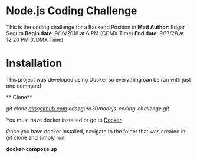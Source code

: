 # Node.js Coding Challenge
This is the coding challenge for a Backend Position in **Mati**
**Author**: Edgar Segura
**Begin date**:  9/16/2018 at 6 PM (CDMX Time)
**End date**: 9/17/28 at 12:20 PM (CDMX Time)


# Installation
This project was developed using Docker so everything can be ran with just one command

** Clone**

*git clone git@github.com:edsegura30/nodejs-coding-challenge.git*

You must have docker installed or go to [Docker]( https://docs.docker.com/install/)

Once you have docker installed, navigate to the folder that was created in git clone and simply run:

**docker-compose up**
